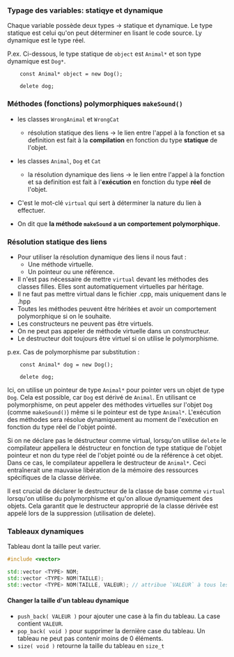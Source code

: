 
### Typage des variables: statiqye et dynamique

Chaque variable possède deux types -> statique et dynamique. Le type statique est celui qu'on peut déterminer en lisant le code source. Ly dynamique est le type réel.

P.ex. Ci-dessous, le type statique de `object` est `Animal*` et son type dynamique est `Dog*`.

```c+
	const Animal* object = new Dog();

	delete dog;
```

### Méthodes (fonctions) polymorphiques `makeSound()`

- les classes `WrongAnimal` et `WrongCat`
  - résolution statique des liens -> le lien entre l'appel à la fonction et sa definition est fait à la **compilation** en fonction du type **statique** de l'objet.

- les classes `Animal`, `Dog` et `Cat`
  - la résolution dynamique des liens -> le lien entre l'appel à la fonction et sa definition est fait à l'**exécution** en fonction du type **réel** de l'objet.
 - C'est le mot-clé `virtual` qui sert à déterminer la nature du lien à effectuer.
 - On dit que **la méthode `makeSound` a un comportement polymorphique.** 

### Résolution statique des liens
- Pour utiliser la résolution dynamique des liens il nous faut :
  - Une méthode virtuelle.
  - Un pointeur ou une référence.
- Il n'est pas nécessaire de mettre `virtual` devant les méthodes des classes filles. Elles sont automatiquement virtuelles par héritage.
- Il ne faut pas mettre virtual dans le fichier .cpp, mais uniquement dans le .hpp
- Toutes les méthodes peuvent être héritées et avoir un comportement polymorphique si on le souhaite.
- Les constructeurs ne peuvent pas être virtuels.
- On ne peut pas appeler de méthode virtuelle dans un constructeur.
- Le destructeur doit toujours être virtuel si on utilise le polymorphisme.

p.ex. Cas de polymorphisme par substitution :

```c+
	const Animal* dog = new Dog();

	delete dog;
```

Ici, on utilise un pointeur de type `Animal*` pour pointer vers un objet de type `Dog`. Cela est possible, car `Dog` est dérivé de `Animal`. En utilisant ce polymorphisme, on peut appeler des méthodes virtuelles sur l'objet `Dog` (comme `makeSound()`) même si le pointeur est de type `Animal*`. L'exécution des méthodes sera résolue dynamiquement au moment de l'exécution en fonction du type réel de l'objet pointé.

Si on ne déclare pas le déstructeur comme virtual, lorsqu'on utilise `delete` le compilateur appellera le déstructeur en fonction de type statique de l'objet pointeur et non du type réel de l'objet pointé ou de la référence à cet objet. Dans ce cas, le compilateur appellera le destructeur de `Animal*`. Ceci entraînerait une mauvaise libération de la mémoire des ressources spécifiques de la classe dérivée. 

Il est crucial de déclarer le destructeur de la classe de base comme `virtual` lorsqu'on utilise du polymorphisme et qu'on alloue dynamiquement des objets. Cela garantit que le destructeur approprié de la classe dérivée est appelé lors de la suppression (utilisation de delete).

### Tableaux dynamiques

Tableau dont la taille peut varier.

```c++
#include <vector>

std::vector <TYPE> NOM;
std::vector <TYPE> NOM(TAILLE);
std::vector <TYPE> NOM(TAILLE, VALEUR); // attribue `VALEUR` à tous les éléments du tableau
```

#### Changer la taille d'un tableau dynamique

- `push_back( VALEUR )` pour ajouter une case à la fin du tableau. La case contient `VALEUR`.
- `pop_back( void )` pour supprimer la dernière case du tableau. Un tableau ne peut pas contenir moins de 0 éléments.
- `size( void )` retourne la taille du tableau en `size_t` 
